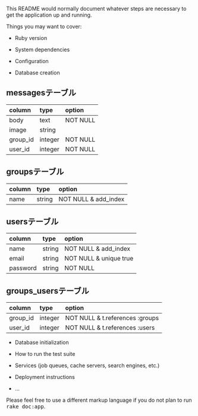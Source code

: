 This README would normally document whatever steps are necessary to get the
application up and running.

Things you may want to cover:

* Ruby version

* System dependencies

* Configuration

* Database creation


## messagesテーブル
|column   |type      |option   |
|:--------|:---------|:--------|
|body     |text      |NOT NULL |
|image    |string    |         |
|group_id |integer   |NOT NULL |
|user_id  |integer   |NOT NULL |


## groupsテーブル
|column   |type      |option                |
|:--------|:---------|:---------------------|
|name     |string    |NOT NULL & add_index  |


## usersテーブル
|column   |type      |option                |
|:------- |:---------|:---------------------|
|name     |string    |NOT NULL & add_index  |
|email    |string    |NOT NULL & unique true|
|password |string    |NOT NULL              |


## groups_usersテーブル
|column   |type     |option                           |
|:--------|:--------|:--------------------------------|
|group_id |integer  |NOT NULL & t.references :groups  |
|user_id  |integer  |NOT NULL & t.references :users   |



* Database initialization

* How to run the test suite

* Services (job queues, cache servers, search engines, etc.)

* Deployment instructions

* ...


Please feel free to use a different markup language if you do not plan to run
<tt>rake doc:app</tt>.
